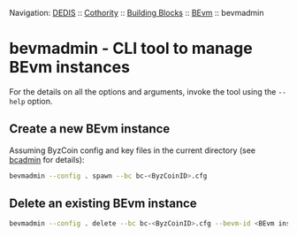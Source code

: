 Navigation: [DEDIS](https://github.com/dedis/doc/tree/master/README.md) ::
[Cothority](../README.md) ::
[Building Blocks](../doc/BuildingBlocks.md) ::
[BEvm](https://github.com/dedis/cothority/blob/master/bevm/README.md) ::
bevmadmin

# bevmadmin - CLI tool to manage BEvm instances

For the details on all the options and arguments, invoke the tool using the `--help` option.

## Create a new BEvm instance
Assuming ByzCoin config and key files in the current directory (see [bcadmin](https://github.com/dedis/cothority/blob/master/byzcoin/bcadmin/README.md) for details):
```bash
bevmadmin --config . spawn --bc bc-<ByzCoinID>.cfg
```

## Delete an existing BEvm instance
```bash
bevmadmin --config . delete --bc bc-<ByzCoinID>.cfg --bevm-id <BEvm instance ID>
```
